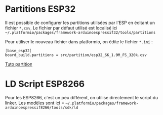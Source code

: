# Partitions ESP32

Il est possible de configurer les partitions utilisées par l'ESP en éditant un fichier `*.csv`.
Le fichier par défaut utilisé est localisé ici `~/.platformio/packages/framework-arduinoespressif32/tools/partitions`

Pour utiliser le nouveau fichier dans platformio, on édite le fichier `*.ini` :

```
[base_esp32]
board_build.partitions = src/partition/esp32_SK_1.9M_FS_320k.csv
```

[Tuto partition](https://desire.giesecke.tk/index.php/2018/04/20/change-partition-size-platformio/)

# LD Script ESP8266

Pour les ESP8266, c'est un peu différent, on utilise directement le script du linker.
Les modèles sont ici = `~/.platformio/packages/framework-arduinoespressif8266/tools/sdk/ld`